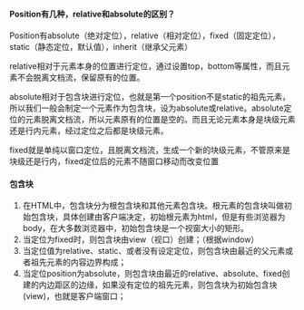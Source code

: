 #### Position有几种，relative和absolute的区别？

Position有absolute（绝对定位），relative（相对定位），fixed（固定定位），static（静态定位，默认值），inherit（继承父元素）

relative相对于元素本身的位置进行定位，通过设置top，bottom等属性，而且元素不会脱离文档流，保留原有的位置。

absolute相对于包含块进行定位，也就是第一个position不是static的祖先元素，所以我们一般会制定一个元素作为包含块，设为absolute或relative。absolute定位的元素脱离文档流，所以元素原有的位置是空的。而且无论元素本身是块级元素还是行内元素，经过定位之后都是块级元素。

fixed就是单纯以窗口定位，且脱离文档流，生成一个新的块级元素，不管原来是块级还是行内，fixed定位后的元素不随窗口移动而改变位置

#### 包含块

1. 在HTML中，包含块分为根包含块和其他元素包含块。根元素的包含块叫做初始包含块，具体创建由客户端决定，初始根元素为html，但是有些浏览器为body，在大多数浏览器中，初始包含块是一个视窗大小的矩形。
2. 当定位为fixed时，则包含块由view（视口）创建；（根据window）
3. 当定位值为relative、static、或者没有设定定位，则包含块由最近的父元素或者祖先元素的内容边界构成；
4. 当定位position为absolute，则包含块由最近的relative、absolute、fixed创建的内边距区的边缘，如果没有定位的祖先元素，则包含块为初始包含块(view)，也就是客户端窗口；

